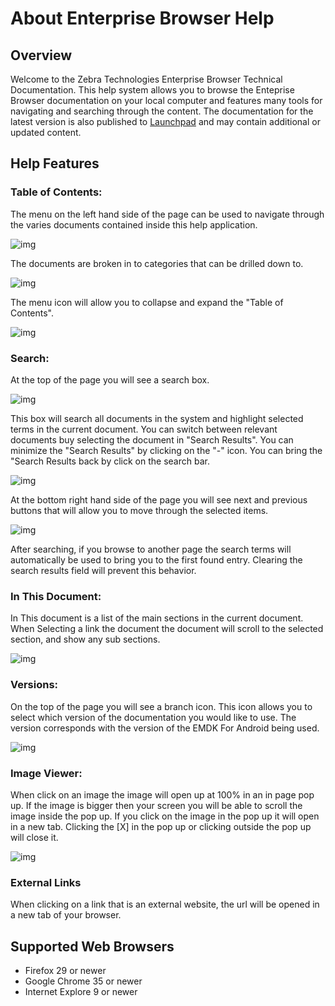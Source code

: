 # About Enterprise Browser Help
## Overview
Welcome to the Zebra Technologies Enterprise Browser Technical Documentation. This help system allows you to browse the Enteprise Browser documentation on your local computer and features many tools for navigating and searching through the content. The documentation for the latest version is also published to [Launchpad](https://developer.motorolasolutions.com/) and may contain additional or updated content.

## Help Features
### Table of Contents:
The menu on the left hand side of the page can be used to navigate through the varies documents contained inside this help application.

![img](images/about/toc1.png)

The documents are broken in to categories that can be drilled down to.

![img](images/about/toc3.png)

The menu icon will allow you to collapse and expand the "Table of Contents".

![img](images/about/toc2.png)
 
### Search:
At the top of the page you will see a search box. 

![img](images/about/s1.png)

This box will search all documents in the system and highlight selected terms in the current document. You can switch between relevant documents buy selecting the document in "Search Results". You can minimize the "Search Results" by clicking on the "-" icon. You can bring the "Search Results back by click on the search bar. 

![img](images/about/s2.png)

At the bottom right hand side of the page you will see next and previous buttons that will allow you to move through the selected items. 

![img](images/about/s3.png)

After searching, if you browse to another page the search terms will automatically be used to bring you to the first found entry. Clearing the search results field will prevent this behavior.

### In This Document:
In This document is a list of the main sections in the current document. When Selecting a link the document the document will scroll to the selected section, and show any sub sections. 

![img](images/about/itd1.png)

### Versions:
On the top of the page you will see a branch icon. This icon allows you to select which version of the documentation you would like to use. The version corresponds with the version of the EMDK For Android being used. 

![img](images/about/v1.png)

### Image Viewer:
When click on an image the image will open up at 100% in an in page pop up. If the image is bigger then your screen you will be able to scroll the image inside the pop up. If you click on the image in the pop up it will open in a new tab. Clicking the [X] in the pop up or clicking outside the pop up will close it.

![img](images/about/lb1.png)

### External Links
When clicking on a link that is an external website, the url will be opened in a new tab of your browser.

## Supported Web Browsers

* Firefox 29 or newer
* Google Chrome 35 or newer 
* Internet Explore 9 or newer